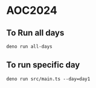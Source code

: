 # AOC2024

## To Run all days
`deno run all-days`

## To run specific day
`deno run src/main.ts --day=day1`
